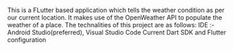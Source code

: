 This is a FLutter based application which tells the weather condition as per our current location. It makes use of the OpenWeather API to populate the weather of a place.
The technalities of this project are as follows:
IDE :- Android Studio(preferred), Visual Studio Code
Current Dart SDK and Flutter configuration


